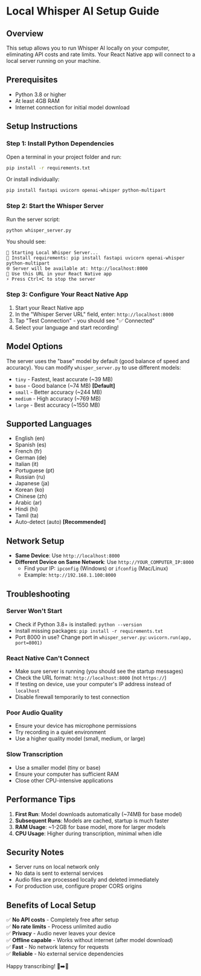 # Local Whisper AI Setup Guide

## Overview
This setup allows you to run Whisper AI locally on your computer, eliminating API costs and rate limits. Your React Native app will connect to a local server running on your machine.

## Prerequisites
- Python 3.8 or higher
- At least 4GB RAM
- Internet connection for initial model download

## Setup Instructions

### Step 1: Install Python Dependencies
Open a terminal in your project folder and run:

```bash
pip install -r requirements.txt
```

Or install individually:
```bash
pip install fastapi uvicorn openai-whisper python-multipart
```

### Step 2: Start the Whisper Server
Run the server script:

```bash
python whisper_server.py
```

You should see:
```
🎤 Starting Local Whisper Server...
📝 Install requirements: pip install fastapi uvicorn openai-whisper python-multipart
🌐 Server will be available at: http://localhost:8000
📱 Use this URL in your React Native app
⚡ Press Ctrl+C to stop the server
```

### Step 3: Configure Your React Native App
1. Start your React Native app
2. In the "Whisper Server URL" field, enter: `http://localhost:8000`
3. Tap "Test Connection" - you should see "✅ Connected"
4. Select your language and start recording!

## Model Options
The server uses the "base" model by default (good balance of speed and accuracy). You can modify `whisper_server.py` to use different models:

- `tiny` - Fastest, least accurate (~39 MB)
- `base` - Good balance (~74 MB) **[Default]**
- `small` - Better accuracy (~244 MB)
- `medium` - High accuracy (~769 MB)
- `large` - Best accuracy (~1550 MB)

## Supported Languages
- English (en)
- Spanish (es)
- French (fr)
- German (de)
- Italian (it)
- Portuguese (pt)
- Russian (ru)
- Japanese (ja)
- Korean (ko)
- Chinese (zh)
- Arabic (ar)
- Hindi (hi)
- Tamil (ta)
- Auto-detect (auto) **[Recommended]**

## Network Setup
- **Same Device**: Use `http://localhost:8000`
- **Different Device on Same Network**: Use `http://YOUR_COMPUTER_IP:8000`
  - Find your IP: `ipconfig` (Windows) or `ifconfig` (Mac/Linux)
  - Example: `http://192.168.1.100:8000`

## Troubleshooting

### Server Won't Start
- Check if Python 3.8+ is installed: `python --version`
- Install missing packages: `pip install -r requirements.txt`
- Port 8000 in use? Change port in `whisper_server.py`: `uvicorn.run(app, port=8001)`

### React Native Can't Connect
- Make sure server is running (you should see the startup messages)
- Check the URL format: `http://localhost:8000` (not `https://`)
- If testing on device, use your computer's IP address instead of `localhost`
- Disable firewall temporarily to test connection

### Poor Audio Quality
- Ensure your device has microphone permissions
- Try recording in a quiet environment
- Use a higher quality model (small, medium, or large)

### Slow Transcription
- Use a smaller model (tiny or base)
- Ensure your computer has sufficient RAM
- Close other CPU-intensive applications

## Performance Tips
1. **First Run**: Model downloads automatically (~74MB for base model)
2. **Subsequent Runs**: Models are cached, startup is much faster
3. **RAM Usage**: ~1-2GB for base model, more for larger models
4. **CPU Usage**: Higher during transcription, minimal when idle

## Security Notes
- Server runs on local network only
- No data is sent to external services
- Audio files are processed locally and deleted immediately
- For production use, configure proper CORS origins

## Benefits of Local Setup
✅ **No API costs** - Completely free after setup  
✅ **No rate limits** - Process unlimited audio  
✅ **Privacy** - Audio never leaves your device  
✅ **Offline capable** - Works without internet (after model download)  
✅ **Fast** - No network latency for requests  
✅ **Reliable** - No external service dependencies  

Happy transcribing! 🎤➡️📝